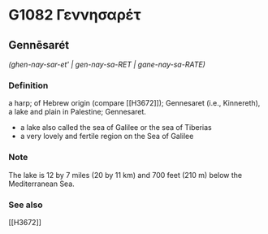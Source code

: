# G1082 Γεννησαρέτ

## Gennēsarét

_(ghen-nay-sar-et' | gen-nay-sa-RET | gane-nay-sa-RATE)_

### Definition

a harp; of Hebrew origin (compare [[H3672]]); Gennesaret (i.e., Kinnereth), a lake and plain in Palestine; Gennesaret.

- a lake also called the sea of Galilee or the sea of Tiberias
- a very lovely and fertile region on the Sea of Galilee

### Note

The lake is 12 by 7 miles (20 by 11 km) and 700 feet (210 m) below the Mediterranean Sea.

### See also

[[H3672]]

